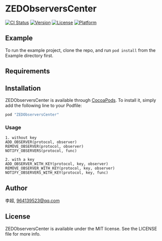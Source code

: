 # ZEDObserversCenter

[![CI Status](http://img.shields.io/travis/李超/ZEDObserversCenter.svg?style=flat)](https://travis-ci.org/李超/ZEDObserversCenter)
[![Version](https://img.shields.io/cocoapods/v/ZEDObserversCenter.svg?style=flat)](http://cocoapods.org/pods/ZEDObserversCenter)
[![License](https://img.shields.io/cocoapods/l/ZEDObserversCenter.svg?style=flat)](http://cocoapods.org/pods/ZEDObserversCenter)
[![Platform](https://img.shields.io/cocoapods/p/ZEDObserversCenter.svg?style=flat)](http://cocoapods.org/pods/ZEDObserversCenter)

## Example

To run the example project, clone the repo, and run `pod install` from the Example directory first.

## Requirements

## Installation

ZEDObserversCenter is available through [CocoaPods](http://cocoapods.org). To install
it, simply add the following line to your Podfile:

```ruby
pod "ZEDObserversCenter"
```

### Usage

```
1. without key
ADD_OBSERVER(protocol, observer)
REMOVE_OBSERVER(protocol, observer)
NOTIFY_OBSERVERS(protocol, func)

2. with a key
ADD_OBSERVER_WITH_KEY(protocol, key, observer)
REMOVE_OBSERVER_WITH_KEY(protocol, key, observer)
NOTIFY_OBSERVERS_WITH_KEY(protocol, key, func)
```

## Author

李超, 964139523@qq.com

## License

ZEDObserversCenter is available under the MIT license. See the LICENSE file for more info.
